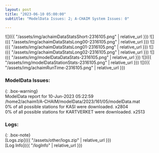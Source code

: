 ```yaml
---
layout: post
title: "2023-06-10 05:00:00"
subtitle: "ModelData Issues: 2; A-CHAIM System Issues: 0"

---
```


![]({{ "/assets/img/achaimDataStatsShort-2316105.png" | relative_url }})
![]({{ "/assets/img/achaimDataStatsLong00-2316105.png" | relative_url }})
![]({{ "/assets/img/achaimDataStatsLong01-2316105.png" | relative_url }})
![]({{ "/assets/img/achaimDataStatsLong02-2316105.png" | relative_url }})
![]({{ "/assets/img/modelDataDataStats-2316105.png" | relative_url }})
![]({{ "/assets/img/modelDataStationStats-2316105.png" | relative_url }})
![]({{ "/assets/img/achaimRunTime-2316105.png" | relative_url }})


### ModelData Issues:  
  
{: .box-warning}  
 ModelData report for 10-Jun-2023 05:22:59   
 /home2/achaim1/A-CHAIM/modelData/2023/161/05/modelData.mat   
 0% of all possible stations for KASI were downloaded. x2804   
 0% of all possible stations for KARTVERKET were downloaded. x2513   
  


### Logs:  
  
{: .box-note}  
[Logs.zip]({{ "/assets/other/logs.zip" | relative_url }})  
[Log Info]({{ "/logInfo" | relative_url }})  
